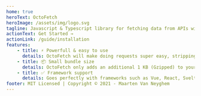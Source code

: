 ```yaml
---
home: true
heroText: OctoFetch
heroImage: /assets/img/logo.svg
tagline: Javascript & Typescript library for fetching data from APIs with zero dependencies.
actionText: Get Started →
actionLink: /guide/installation
features:
    - title: ⚡️ Powerfull & easy to use
      details: OctoFetch will make doing requests super easy, stripping down on boilerplate code.
    - title: 📦 Small bundle size
      details: OctoFetch only adds an additional 1 KB (Gzipped) to your bundle size.
    - title: ✅ Framework support
      details: Goes perfectly with frameworks such as Vue, React, Svelte & more!
footer: MIT Licensed | Copyright © 2021 - Maarten Van Neyghem
---
```

